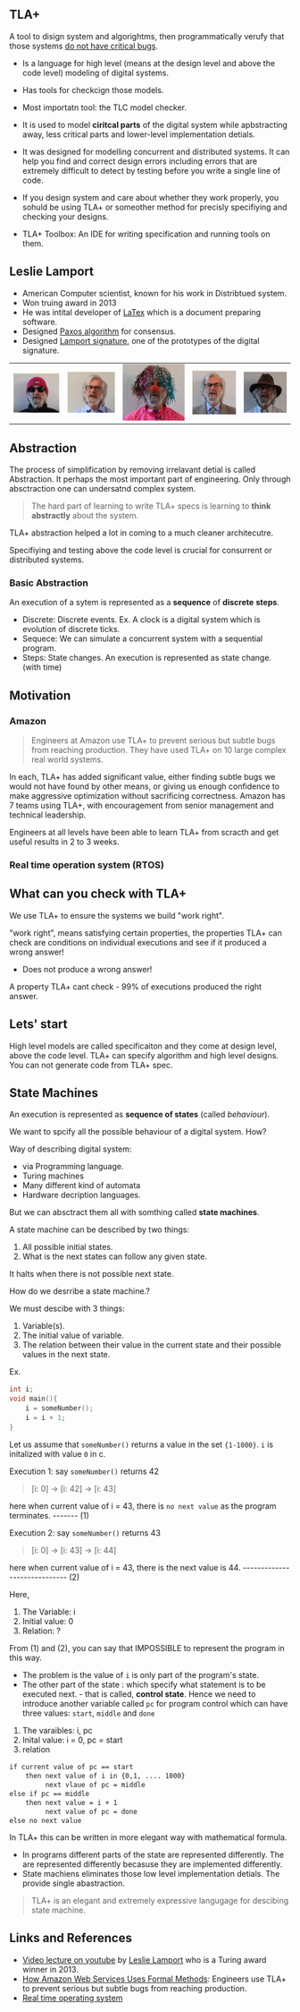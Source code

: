 ## TLA+

A tool to disign system and algorightms, then programmatically verufy that those systems [do not have critical bugs]().

- Is a language for high level (means at the design level and above the code level) modeling of digital systems.
- Has tools for checkcign those models.
- Most importatn tool:  the TLC model checker.
- It is used to model **ciritcal parts** of the digital system while apbstracting away, less critical parts and lower-level implementation detials. 
- It was designed for modelling concurrent and distributed systems. It can help you find and correct design errors including errors that are extremely difficult to detect by testing before you write a single line of code. 
- If you design  system and care about whether they work properly, you sohuld be using TLA+ or someother method for precisly specifiying and checking your designs. 

- TLA+ Toolbox:  An IDE for writing specification and running tools on them.


## Leslie Lamport

- American Computer scientist, known for his work in Distribtued system.
- Won truing award in 2013
- He was intital developer of [LaTex](https://en.wikipedia.org/wiki/LaTeX) which is a document preparing software.
- Designed [Paxos algorithm](https://en.wikipedia.org/wiki/Paxos_(computer_science)) for consensus.
- Designed [Lamport signature](https://en.wikipedia.org/wiki/Lamport_signature), one of the prototypes of the digital signature.


|                      |                      |                      |                      |                      |
| -------------------- | -------------------- | -------------------- | -------------------- | -------------------- |
| ![s](assets/lm.png)  | ![s](assets/lm2.png) | ![s](assets/lm3.png) | ![s](assets/lm5.png) | ![s](assets/lm6.png) |


## Abstraction

The process of simplification by removing irrelavant detial is called Abstraction. It perhaps the most important part of engineering. Only through absctraction one can undersatnd complex system.

> The hard part of learning to write TLA+ specs is learning to **think abstractly** about the system.

TLA+ abstraction helped a lot in coming to a much cleaner architecutre. 

Specifiying and testing above the code level is crucial for consurrent or distributed systems.

### Basic Abstraction

An execution of a sytem is represented as a **sequence** of **discrete** **steps**.

- Discrete: Discrete events. Ex. A clock is a digital system which is evolution of discrete ticks.
- Sequece: We can simulate a concurrent system with a sequential program.
- Steps: State changes. An execution is represented as state change. (with time)

## Motivation

### Amazon

> Engineers at Amazon use TLA+ to prevent serious but subtle bugs from reaching production. They have used TLA+ on 10 large complex real world systems.

In each, TLA+ has added significant value, either finding subtle bugs we would not have found by other means, or giving us enough confidence to make aggressive optimization without sacrificing correctness. Amazon has 7 teams using TLA+, with encouragement from senior management and technical leadership.

Engineers at all levels have been able to learn TLA+ from scracth and get useful results in 2 to 3 weeks. 

### Real time operation system (RTOS)



## What can you check with TLA+

We use TLA+ to ensure the systems we build "work right". 

"work right", means satisfying certain properties, the properties TLA+ can check are conditions on individual executions and see if it produced a wrong answer!
 - Does not produce a wrong answer!

A property TLA+ cant check - 99% of executions produced the right answer.


## Lets' start

High level models are called specificaiton and they come at design level, above the code level. TLA+ can specify algorithm and high level designs. You can not generate code from TLA+ spec.


## State Machines

An execution is represented as **sequence of states** (called _behaviour_).

We want to spcify all the possible behaviour of a digital system. How? 

Way of describing digital system:
- via Programming language.
- Turing machines
- Many different kind of automata
- Hardware decription languages.

But we can absctract them all with somthing called **state machines**.

A state machine can be described by two things:

1. All possible initial states. 
2. What is the next states can follow any given state.

It halts when there is not possible next state. 

How do we desrribe a state machine.?

We must descibe with 3 things:
1. Variable(s).
2. The initial value of variable.
3. The relation between their value in the current state and their possible values in the next state.

Ex.

```c
int i;
void main(){
    i = someNumber();
    i = i + 1; 
}
```

Let us assume that `someNumber()` returns a value in the set `{1-1000}`. `i` is initalized with value `0` in c.

Execution 1: say `someNumber()` returns 42

> [i: 0] -> [i: 42] -> [i: 43] 

here when current value of i = 43, there is `no next value` as the program terminates. ------- (1)

Execution 2:  say `someNumber()` returns 43

> [i: 0] -> [i: 43] -> [i: 44]

here when current value of i = 43, there is the next value is 44. ----------------------------- (2)

Here,

1. The Variable: i
2. Initial value: 0
3. Relation: ? 

From (1) and (2), you can say that IMPOSSIBLE to represent the program in this way.

- The problem is the value of `i` is only part of the program's state. 
- The other part of the state : which specify what statement is to be executed next. - that is called, **control state**. Hence we need to introduce another variable called `pc` for program control which can have three values: `start`, `middle` and `done`

1. The varaibles: i, pc
2. Inital value: i = 0, pc = start
3. relation

```
if current value of pc == start
    then next value of i in {0,1, .... 1000} 
         next vlaue of pc = middle
else if pc == middle
    then next value = i + 1 
         next value of pc = done
else no next value
```

In TLA+ this can be written in more elegant way with mathematical formula. 

- In programs  different parts of the state are represented differently. The are represented differently becasuse they are implemented differently.
- State machiens eliminates those low level implementation detials. The provide single abastraction.


> TLA+ is an elegant and extremely expressive langugage for descibing state machine. 

## Links and References

- [Video lecture on youtube](https://www.youtube.com/watch?v=p54W-XOIEF8) by [Leslie Lamport](https://en.wikipedia.org/wiki/Leslie_Lamport) who is a Turing award winner in 2013.
- [How Amazon Web Services Uses Formal Methods](https://www.cslab.pepperdine.edu/warford/math221/How-Amazon-Web-Services-Uses-Formal-Methods.pdf): Engineers use TLA+ to prevent serious but subtle bugs from reaching production.
- [Real time operating system](https://searchdatacenter.techtarget.com/definition/real-time-operating-system)



